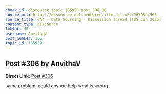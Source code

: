 ```yaml
---
chunk_id: discourse_topic_165959_post_306_00
source_url: https://discourse.onlinedegree.iitm.ac.in/t/165959/306
source_title: GA4 - Data Sourcing - Discussion Thread [TDS Jan 2025]
content_type: discourse
tokens: 48
username: AnvithaV
post_number: 306
topic_id: 165959
---
```


## Post #306 by AnvithaV

**Direct Link**: [Post #306](https://discourse.onlinedegree.iitm.ac.in/t/165959/306)

same problem, could anyone help what is wrong.

